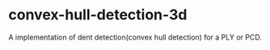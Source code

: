 # convex-hull-detection-3d
A implementation of dent detection(convex hull detection) for a PLY or PCD. 
